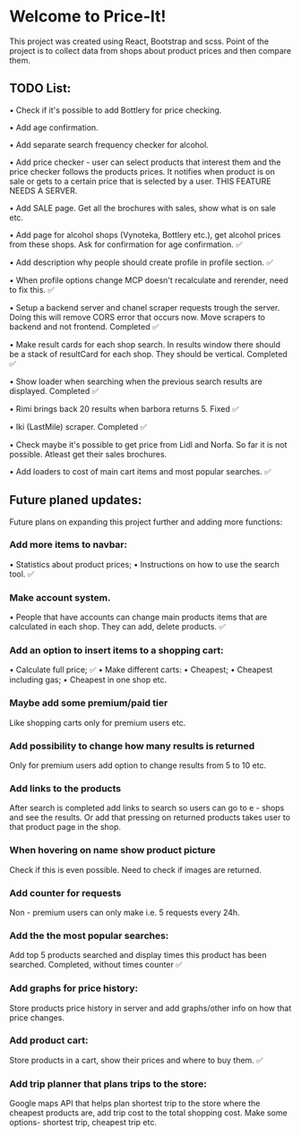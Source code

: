 # Welcome to Price-It!

This project was created using React, Bootstrap and scss.
Point of the project is to collect data from shops about product prices and then compare them.

## TODO List:

• Check if it's possible to add Bottlery for price checking.

• Add age confirmation.

• Add separate search frequency checker for alcohol.

• Add price checker - user can select products that interest them and the price checker follows the products prices. It notifies when product is on sale or gets to a certain price that is selected by a user. THIS FEATURE NEEDS A SERVER.

• Add SALE page. Get all the brochures with sales, show what is on sale etc.

• Add page for alcohol shops (Vynoteka, Bottlery etc.), get alcohol prices from these shops. Ask for confirmation for age confirmation. ✅

• Add description why people should create profile in profile section. ✅

• When profile options change MCP doesn't recalculate and rerender, need to fix this. ✅

• Setup a backend server and chanel scraper requests trough the server. Doing this will remove CORS error that occurs now. Move scrapers to backend and not frontend. Completed ✅

• Make result cards for each shop search. In results window there should be a stack of resultCard for each shop. They should be vertical. Completed ✅

• Show loader when searching when the previous search results are displayed. Completed ✅

• Rimi brings back 20 results when barbora returns 5. Fixed ✅

• Iki (LastMile) scraper. Completed ✅

• Check maybe it's possible to get price from Lidl and Norfa. So far it is not possible. Atleast get their sales brochures.

• Add loaders to cost of main cart items and most popular searches. ✅

## Future planed updates:

Future plans on expanding this project further and adding more functions:

### Add more items to navbar:

• Statistics about product prices;
• Instructions on how to use the search tool. ✅

### Make account system.

• People that have accounts can change main products items that are calculated in each shop. They can add, delete products. ✅

### Add an option to insert items to a shopping cart:

• Calculate full price; ✅
• Make different carts:
• Cheapest;
• Cheapest including gas;
• Cheapest in one shop etc.

### Maybe add some premium/paid tier

Like shopping carts only for premium users etc.

### Add possibility to change how many results is returned

Only for premium users add option to change results from 5 to 10 etc.

### Add links to the products

After search is completed add links to search so users can go to e - shops and see the results. Or add that pressing on returned products takes user to that product page in the shop.

### When hovering on name show product picture

Check if this is even possible. Need to check if images are returned.

### Add counter for requests

Non - premium users can only make i.e. 5 requests every 24h.

### Add the the most popular searches:

Add top 5 products searched and display times this product has been searched. Completed, without times counter ✅

### Add graphs for price history:

Store products price history in server and add graphs/other info on how that price changes.

### Add product cart:

Store products in a cart, show their prices and where to buy them. ✅

### Add trip planner that plans trips to the store:

Google maps API that helps plan shortest trip to the store where the cheapest products are, add trip cost to the total shopping cost. Make some options- shortest trip, cheapest trip etc.
